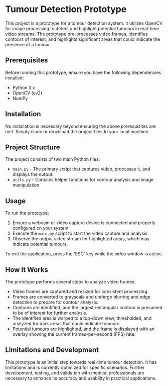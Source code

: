 <!DOCTYPE html>
<html lang="en">
<head>
    <meta charset="UTF-8">
    <meta name="viewport" content="width=device-width, initial-scale=1.0">
</head>
<body>
    <h1>Tumour Detection Prototype</h1>
    <p>This project is a prototype for a tumour detection system. It utilizes OpenCV for image processing to detect and highlight potential tumours in real-time video streams. The prototype pre-processes video frames, identifies contours of interest, and highlights significant areas that could indicate the presence of a tumour.</p>
    
<h2>Prerequisites</h2>
    <p>Before running this prototype, ensure you have the following dependencies installed:</p>
    <ul>
        <li>Python 3.x</li>
        <li>OpenCV (cv2)</li>
        <li>NumPy</li>
    </ul>
    
<h2>Installation</h2>
    <p>No installation is necessary beyond ensuring the above prerequisites are met. Simply clone or download the project files to your local machine.</p>
    
<h2>Project Structure</h2>
    <p>The project consists of two main Python files:</p>
    <ul>
        <li><code>main.py</code> - The primary script that captures video, processes it, and displays the output.</li>
        <li><code>utils.py</code> - Contains helper functions for contour analysis and image manipulation.</li>
    </ul>
    
<h2>Usage</h2>
    <p>To run the prototype:</p>
    <ol>
        <li>Ensure a webcam or video capture device is connected and properly configured on your system.</li>
        <li>Execute the <code>main.py</code> script to start the video capture and analysis.</li>
        <li>Observe the output video stream for highlighted areas, which may indicate potential tumours.</li>
    </ol>
    <p>To exit the application, press the 'ESC' key while the video window is active.</p>
    
<h2>How It Works</h2>
    <p>The prototype performs several steps to analyze video frames:</p>
    <ul>
        <li>Video frames are captured and resized for consistent processing.</li>
        <li>Frames are converted to grayscale and undergo blurring and edge detection to prepare for contour analysis.</li>
        <li>Contours are identified, and the largest rectangular contour is presumed to be of interest for further analysis.</li>
        <li>The identified area is warped to a top-down view, thresholded, and analyzed for dark areas that could indicate tumours.</li>
        <li>Potential tumours are highlighted, and the frame is displayed with an overlay showing the current frames-per-second (FPS) rate.</li>
    </ul>
    
<h2>Limitations and Development</h2>
    <p>This prototype is an initial step towards real-time tumour detection. It has limitations and is currently optimized for specific scenarios. Further development, testing, and validation with medical professionals are necessary to enhance its accuracy and usability in practical applications.</p>
    

</body>
</html>
